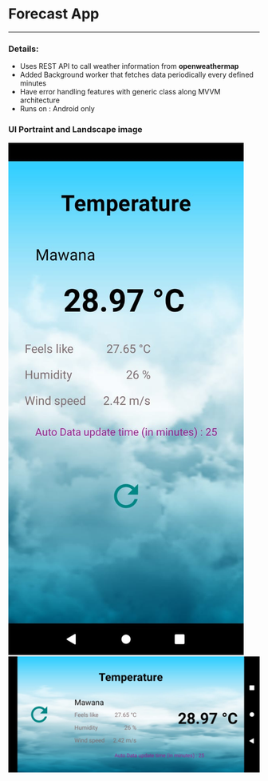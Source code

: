 <h1> Forecast App </h1>
<hr>

<h3>Details: </h3>
<ul> 
  <li>Uses REST API to call weather information from <b>openweathermap</b></li>
  <li>Added Background worker that fetches data periodically every defined minutes </li>
  <li>Have error handling features with generic class along MVVM architecture </li>
  <li> Runs on : Android only </li>
</ul>

<h3>UI Portraint and Landscape image </h3>
<img src="https://github.com/mehedi-softdev/public_assets/blob/main/portrait.jpeg?raw=true" alt="portrait" />
<br>
<img src="https://github.com/mehedi-softdev/public_assets/blob/main/landscape.jpeg?raw=true" alt="landscape" />
